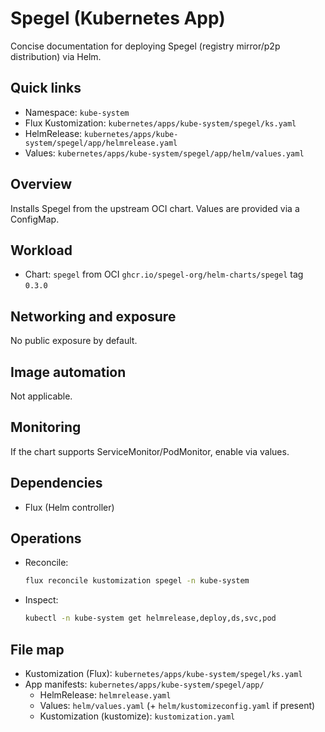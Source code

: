 # Spegel (Kubernetes App)

Concise documentation for deploying Spegel (registry mirror/p2p distribution) via Helm.

## Quick links

- Namespace: `kube-system`
- Flux Kustomization: `kubernetes/apps/kube-system/spegel/ks.yaml`
- HelmRelease: `kubernetes/apps/kube-system/spegel/app/helmrelease.yaml`
- Values: `kubernetes/apps/kube-system/spegel/app/helm/values.yaml`

## Overview

Installs Spegel from the upstream OCI chart. Values are provided via a ConfigMap.

## Workload

- Chart: `spegel` from OCI `ghcr.io/spegel-org/helm-charts/spegel` tag `0.3.0`

## Networking and exposure

No public exposure by default.

## Image automation

Not applicable.

## Monitoring

If the chart supports ServiceMonitor/PodMonitor, enable via values.

## Dependencies

- Flux (Helm controller)

## Operations

- Reconcile:

  ```sh
  flux reconcile kustomization spegel -n kube-system
  ```

- Inspect:

  ```sh
  kubectl -n kube-system get helmrelease,deploy,ds,svc,pod
  ```

## File map

- Kustomization (Flux): `kubernetes/apps/kube-system/spegel/ks.yaml`
- App manifests: `kubernetes/apps/kube-system/spegel/app/`
  - HelmRelease: `helmrelease.yaml`
  - Values: `helm/values.yaml` (+ `helm/kustomizeconfig.yaml` if present)
  - Kustomization (kustomize): `kustomization.yaml`